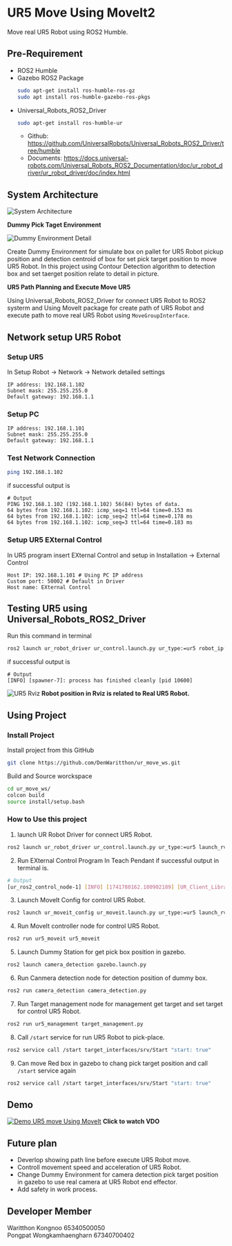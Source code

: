 # UR5 Move Using MoveIt2
Move real UR5 Robot using ROS2 Humble.

## Pre-Requirement
- ROS2 Humble
- Gazebo ROS2 Package
  ```bash
  sudo apt-get install ros-humble-ros-gz
  sudo apt install ros-humble-gazebo-ros-pkgs
  ```
- Universal_Robots_ROS2_Driver 
  ```bash
  sudo apt-get install ros-humble-ur
  ```
  - Github: https://github.com/UniversalRobots/Universal_Robots_ROS2_Driver/tree/humble
  - Documents: https://docs.universal-robots.com/Universal_Robots_ROS2_Documentation/doc/ur_robot_driver/ur_robot_driver/doc/index.html

## System Architecture
![System Architecture](<pictures/System Architecture.png>)


**Dummy Pick Taget Environment**

![Dummy Environment Detail](<pictures/Dummy Environment Detail.png>)

Create Dummy Environment for simulate box on pallet for UR5 Robot pickup position and detection centroid of box for set pick target position to move UR5 Robot. In this project using Contour Detection algorithm to detection box and set taerget position relate to detail in picture.

**UR5 Path Planning and Execute Move UR5**

Using Universal_Robots_ROS2_Driver for connect UR5 Robot to ROS2 systerm and Using MoveIt package for create path of UR5 Robot and execute path to move real UR5 Robot using `MoveGroupInterface`.

## Network setup UR5 Robot
### Setup UR5
In Setup Robot -> Network -> Network detailed settings
```
IP address: 192.168.1.102
Subnet mask: 255.255.255.0
Default gateway: 192.168.1.1
```
### Setup PC
```
IP address: 192.168.1.101
Subnet mask: 255.255.255.0
Default gateway: 192.168.1.1
```
### Test Network Connection
```bash
ping 192.168.1.102
```
if successful output is
```
# Output
PING 192.168.1.102 (192.168.1.102) 56(84) bytes of data.
64 bytes from 192.168.1.102: icmp_seq=1 ttl=64 time=0.153 ms
64 bytes from 192.168.1.102: icmp_seq=2 ttl=64 time=0.178 ms
64 bytes from 192.168.1.102: icmp_seq=3 ttl=64 time=0.183 ms
```
### Setup UR5 EXternal Control
In UR5 program insert EXternal Control and setup in Installation -> External Control
```
Host IP: 192.168.1.101 # Using PC IP address
Custom port: 50002 # Default in Driver
Host name: EXternal Control
```
## Testing UR5 using Universal_Robots_ROS2_Driver
Run this command in terminal
```bash
ros2 launch ur_robot_driver ur_control.launch.py ur_type:=ur5 robot_ip:=192.168.1.102
```
if successful output is
```
# Output
[INFO] [spawner-7]: process has finished cleanly [pid 10600]
```
![UR5 Rviz](<pictures/Testing UR5 using Universal_Robots_ROS2_Driver.png>)
**Robot position in Rviz is related to Real UR5 Robot.**

## Using Project

### Install Project
Install project from this GitHub 

```bash
git clone https://github.com/DenWaritthon/ur_move_ws.git
```
Build and Source worckspace

```bash
cd ur_move_ws/
colcon build
source install/setup.bash
```
### How to Use this project

1. launch UR Robot Driver for connect UR5 Robot.
```bash
ros2 launch ur_robot_driver ur_control.launch.py ur_type:=ur5 launch_rviz:=true robot_ip:=192.168.1.102
```
2. Run EXternal Control Program In Teach Pendant if successful output in terminal is.
```bash
# Output
[ur_ros2_control_node-1] [INFO] [1741780162.100902189] [UR_Client_Library:]: Robot connected to reverse interface. Ready to receive control commands.
```
3. Launch MoveIt Config for control UR5 Robot.
```bash
ros2 launch ur_moveit_config ur_moveit.launch.py ur_type:=ur5 launch_rviz:=false
```
4. Run MoveIt controller node for control UR5 Robot.
```bash
ros2 run ur5_moveit ur5_moveit
```
5. Launch Dummy Station for get pick box position in gazebo.
```bash
ros2 launch camera_detection gazebo.launch.py
```
6. Run Canmera detection node for detection position of dummy box.
```bash
ros2 run camera_detection camera_detection.py
```
7. Run Target management node for management get target and set target for control UR5 Robot.
```bash
ros2 run ur5_management target_management.py
```
8. Call `/start` service for run UR5 Robot to pick-place.
```bash
ros2 service call /start target_interfaces/srv/Start "start: true"
```
9. Can move Red box in gazebo to chang pick target position and call `/start` service again
```bash
ros2 service call /start target_interfaces/srv/Start "start: true"
```
## Demo
[![Demo UR5 move Using MoveIt](<pictures/Demo UR5 move Using MoveIt.png>)](https://youtu.be/1GjvKh9H16I)
**Click to watch VDO**

## Future plan
- Deverlop showing path line before execute UR5 Robot move.
- Controll movement speed and acceleration of UR5 Robot.
- Change Dummy Environment for camera detection pick target position in gazebo to use real camera at UR5 Robot end effector.
- Add safety in work process.

## Developer Member
Waritthon Kongnoo 65340500050\
Pongpat Wongkamhaengharn 67340700402

